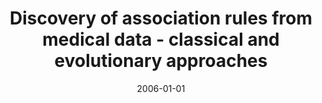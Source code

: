 ---
# Documentation: https://wowchemy.com/docs/managing-content/

title: Discovery of association rules from medical data - classical and evolutionary
  approaches
subtitle: ''
summary: ''
authors:
- kwasnicka
- Kajetan Świtalski
tags: []
categories: []
date: '2006-01-01'
lastmod: 2022-10-07T05:00:24Z
featured: false
draft: false

# Featured image
# To use, add an image named `featured.jpg/png` to your page's folder.
# Focal points: Smart, Center, TopLeft, Top, TopRight, Left, Right, BottomLeft, Bottom, BottomRight.
image:
  caption: ''
  focal_point: ''
  preview_only: false

# Projects (optional).
#   Associate this post with one or more of your projects.
#   Simply enter your project's folder or file name without extension.
#   E.g. `projects = ["internal-project"]` references `content/project/deep-learning/index.md`.
#   Otherwise, set `projects = []`.
projects: []
publishDate: '2022-10-07T05:00:23.232870Z'
publication_types:
- '1'
abstract: ''
publication: '*XXIst Fall Meeting of the Polish Information Processing Society. Proceedings
  of the scientific session, [Wisła, December 5-9, 2005].*'
---